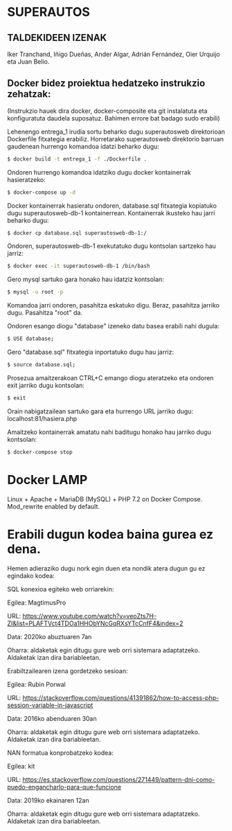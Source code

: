 SUPERAUTOS
=======

## TALDEKIDEEN IZENAK

Iker Tranchand, Iñigo Dueñas, Ander Algar, Adrián Fernández, Oier Urquijo eta Juan Belio.

## Docker bidez proiektua hedatzeko instrukzio zehatzak:

(Instrukzio hauek dira docker, docker-composite eta git instalatuta eta konfiguratuta daudela suposatuz. Bahimen errore bat badago sudo erabili) 

Lehenengo entrega_1 irudia sortu beharko dugu superautosweb direktorioan Dockerfile fitxategia erabiliz. Horretarako superautosweb direktorio barruan gaudenean hurrengo komandoa idatzi beharko dugu: 
```bash
$ docker build -t entrega_1 -f ./Dockerfile .
```

Ondoren hurrengo komandoa idatziko dugu docker kontainerrak hasieratzeko:

```bash
$ docker-compose up -d
```

Docker kontainerrak hasieratu ondoren, database.sql fitxategia kopiatuko dugu superautosweb-db-1 kontainerrean. Kontainerrak ikusteko hau jarri beharko dugu:
```bash
$ docker cp database.sql superautosweb-db-1:/
```

Ondoren, superautosweb-db-1 exekutatuko dugu kontsolan sartzeko hau jarriz:
```bash
$ docker exec -it superautosweb-db-1 /bin/bash
```

Gero mysql sartuko gara honako hau idatziz kontsolan:
```bash
$ mysql -u root -p
```

Komandoa jarri ondoren, pasahitza eskatuko digu. Beraz, pasahitza jarriko dugu. Pasahitza "root" da.

Ondoren esango diogu "database" izeneko datu basea erabili nahi dugula:
```bash
$ USE database;
```

Gero "database.sql" fitxategia inportatuko dugu hau jarriz:
```bash
$ source database.sql;
```

Prosezua amaitzerakoan CTRL+C emango diogu ateratzeko eta ondoren exit jarriko dugu kontsolan:
```bash
$ exit
```

Orain nabigatzailean sartuko gara eta hurrengo URL jarriko dugu: localhost:81/hasiera.php

Amaitzeko kontainerrak amatatu nahi baditugu honako hau jarriko dugu kontsolan:
```bash
$ docker-compose stop
```

# Docker LAMP
Linux + Apache + MariaDB (MySQL) + PHP 7.2 on Docker Compose. Mod_rewrite enabled by default.

# Erabili dugun kodea baina gurea ez dena. 
Hemen adieraziko dugu nork egin duen eta nondik atera dugun gu ez egindako kodea:

SQL konexioa egiteko web orriarekin:

Egilea: MagtimusPro

URL: https://www.youtube.com/watch?v=veoZts7H-ZI&list=PLAFTVct4TDOa1HHObYNcGqRXsYTcCnfF4&index=2

Data: 2020ko abuztuaren 7an

Oharra: aldaketak egin ditugu gure web orri sistemara adaptatzeko. Aldaketak izan dira bariableetan.

Erabiltzailearen izena gordetzeko sesioan:

Egilea: Rubin Porwal

URL: https://stackoverflow.com/questions/41391862/how-to-access-php-session-variable-in-javascript

Data: 2016ko abenduaren 30an

Oharra: aldaketak egin ditugu gure web orri sistemara adaptatzeko. Aldaketak izan dira bariableetan.

NAN formatua konprobatzeko kodea:

Egilea: kit

URL: https://es.stackoverflow.com/questions/271449/pattern-dni-como-puedo-engancharlo-para-que-funcione

Data: 2019ko ekainaren 12an

Oharra: aldaketak egin ditugu gure web orri sistemara adaptatzeko. Aldaketak izan dira bariableetan.


